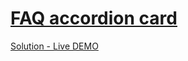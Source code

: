 # [FAQ accordion card](https://www.frontendmentor.io/challenges/faq-accordion-card-XlyjD0Oam "faq-accordion-card challenge")

[Solution - Live DEMO](https://trusting-hypatia-93cd7e.netlify.app/ "faq-accordion-card solution")
